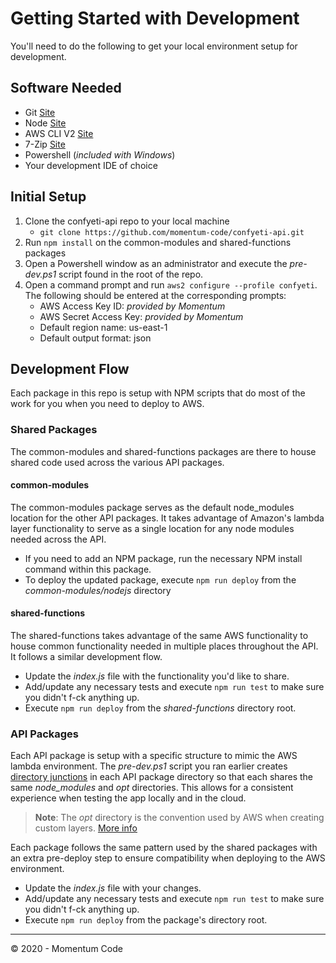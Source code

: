 # Getting Started with Development
You'll need to do the following to get your local environment setup for development.

## Software Needed
- Git [Site](https://git-scm.com/)
- Node [Site](https://nodejs.org/en/)
- AWS CLI V2 [Site](https://docs.aws.amazon.com/cli/latest/userguide/install-cliv2-windows.html)
- 7-Zip [Site](https://www.7-zip.org/)
- Powershell (*included with Windows*)
- Your development IDE of choice

## Initial Setup
1. Clone the confyeti-api repo to your local machine
    - ```git clone https://github.com/momentum-code/confyeti-api.git```
1. Run ```npm install``` on the common-modules and shared-functions packages
1. Open a Powershell window as an administrator and execute the *pre-dev.ps1* script found in the root of the repo.
1. Open a command prompt and run ```aws2 configure --profile confyeti```. The following should be entered at the corresponding prompts:
    - AWS Access Key ID: *provided by Momentum*
    - AWS Secret Access Key: *provided by Momentum*
    - Default region name: us-east-1
    - Default output format: json

## Development Flow
Each package in this repo is setup with NPM scripts that do most of the work for you when you need to deploy to AWS.

### Shared Packages
The common-modules and shared-functions packages are there to house shared code used across the various API packages.

#### common-modules
The common-modules package serves as the default node_modules location for the other API packages. It takes advantage of Amazon's lambda layer functionality to serve as a single location for any node modules needed across the API.
- If you need to add an NPM package, run the necessary NPM install command within this package.
- To deploy the updated package, execute ```npm run deploy``` from the *common-modules/nodejs* directory

#### shared-functions
The shared-functions takes advantage of the same AWS functionality to house common functionality needed in multiple places throughout the API. It follows a similar development flow.
- Update the *index.js* file with the functionality you'd like to share.
- Add/update any necessary tests and execute ```npm run test``` to make sure you didn't f-ck anything up.
- Execute ```npm run deploy``` from the *shared-functions* directory root.

### API Packages
Each API package is setup with a specific structure to mimic the AWS lambda environment. The *pre-dev.ps1* script you ran earlier creates [directory junctions](https://docs.microsoft.com/en-us/windows-server/administration/windows-commands/mklink) in each API package directory so that each shares the same *node_modules* and *opt* directories. This allows for a consistent experience when testing the app locally and in the cloud.

> **Note**: The *opt* directory is the convention used by AWS when creating custom layers. [More info](https://docs.aws.amazon.com/lambda/latest/dg/configuration-layers.html)

Each package follows the same pattern used by the shared packages with an extra pre-deploy step to ensure compatibility when deploying to the AWS environment. 
- Update the *index.js* file with your changes.
- Add/update any necessary tests and execute ```npm run test``` to make sure you didn't f-ck anything up.
- Execute ```npm run deploy``` from the package's directory root.

<hr>

&copy; 2020 - Momentum Code